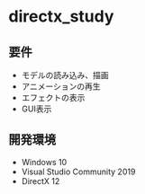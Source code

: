# directx_study

## 要件
* モデルの読み込み、描画  
* アニメーションの再生  
* エフェクトの表示  
* GUI表示

## 開発環境
* Windows 10  
* Visual Studio Community 2019  
* DirectX 12  
